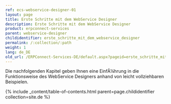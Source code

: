 ```yaml
---
ref: ecs-webservice-designer-01
layout: page
title: Erste Schritte mit dem WebService Designer
description: Erste Schritte mit dem WebService Designer
product: erpconnect-services
parent: webservice-designer
childidentifier: erste_schritte_mit_dem_webservice_designer
permalink: /:collection/:path
weight: 1
lang: de_DE
old_url: /ERPConnect-Services-DE/default.aspx?pageid=erste_schritte_mit_dem_webservice_designer
---
```


Die nachfolgenden Kapitel geben Ihnen eine EinfÃ¼hrung in die Funktionsweise des WebService Designers anhand von leicht vollziehbaren Beispielen.

{% include _content/table-of-contents.html parent=page.childidentifier collection=site.de %}